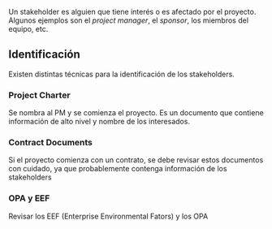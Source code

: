 Un stakeholder es alguien que tiene interés o es afectado por el proyecto. Algunos ejemplos son el *project manager*, el *sponsor*, los miembros del equipo, etc.

## Identificación

Existen distintas técnicas para la identificación de los stakeholders.

### Project Charter

Se nombra al PM y se comienza el proyecto. Es un documento que contiene información de alto nivel y nombre de los interesados.

### Contract Documents

Si el proyecto comienza con un contrato, se debe revisar estos documentos con cuidado, ya que probablemente contenga información de los stakeholders

### OPA y EEF

Revisar los EEF (Enterprise Environmental Fators) y los OPA
